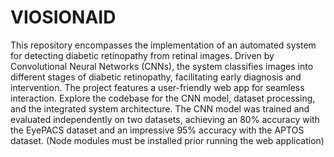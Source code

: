 # VIOSIONAID
This repository encompasses the implementation of an automated system for detecting diabetic retinopathy from retinal images. Driven by Convolutional Neural Networks (CNNs), the system classifies images into different stages of diabetic retinopathy, facilitating early diagnosis and intervention. The project features a user-friendly web app for seamless interaction. Explore the codebase for the CNN model, dataset processing, and the integrated system architecture. The CNN model was trained and evaluated independently on two datasets, achieving an 80% accuracy with the EyePACS dataset and an impressive 95% accuracy with the APTOS dataset. (Node modules must be installed prior running the web application)
